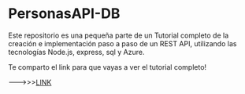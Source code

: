 ﻿# PersonasAPI-DB
 
 Este repositorio es una pequeña parte de un Tutorial completo de la creación e implementación paso a paso de un REST API, utilizando las tecnologías Node.js, express, sql y Azure.

Te comparto el link para que vayas a ver el tutorial completo!

--->>>[LINK](https://github.com/RobertoPeredo/REST-API)

